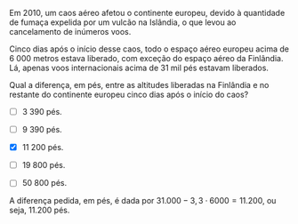 

Em 2010, um caos aéreo afetou o continente europeu, devido à quantidade de fumaça expelida por um vulcão na Islândia, o que levou ao cancelamento de inúmeros voos.

Cinco dias após o início desse caos, todo o espaço aéreo europeu acima de 6 000 metros estava liberado, com exceção do espaço aéreo da Finlândia. Lá, apenas voos internacionais acima de 31 mil pés estavam liberados.

Qual a diferença, em pés, entre as altitudes liberadas na Finlândia e no restante do continente europeu cinco dias após o início do caos?



- [ ] 3 390 pés.
- [ ] 9 390 pés.
- [x] 11 200 pés.
- [ ] 19 800 pés.
- [ ] 50 800 pés.


A diferença pedida, em pés, é dada por $31.000 - 3,3 \cdot 6000 = 11.200$, ou seja, 11.200 pés.

        